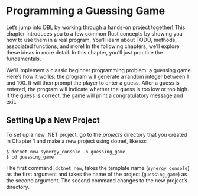 # Programming a Guessing Game

Let’s jump into DBL by working through a hands-on project together! This
chapter introduces you to a few common Rust concepts by showing you how to use
them in a real program. You’ll learn about TODO, methods, associated
functions, and more! In the following chapters, we’ll explore
these ideas in more detail. In this chapter, you’ll just practice the
fundamentals.

We’ll implement a classic beginner programming problem: a guessing game. Here’s
how it works: the program will generate a random integer between 1 and 100. It
will then prompt the player to enter a guess. After a guess is entered, the
program will indicate whether the guess is too low or too high. If the guess is
correct, the game will print a congratulatory message and exit.

## Setting Up a New Project

To set up a new .NET project, go to the *projects* directory that you created in
Chapter 1 and make a new project using dotnet, like so:

```console
$ dotnet new synergy_console -n guessing_game
$ cd guessing_game
```

The first command, `dotnet new`, takes the template name (`synergy_console`) as the first argument and takes the name of the project (`guessing_game`) as the second argument. The second command changes to the new project’s directory.